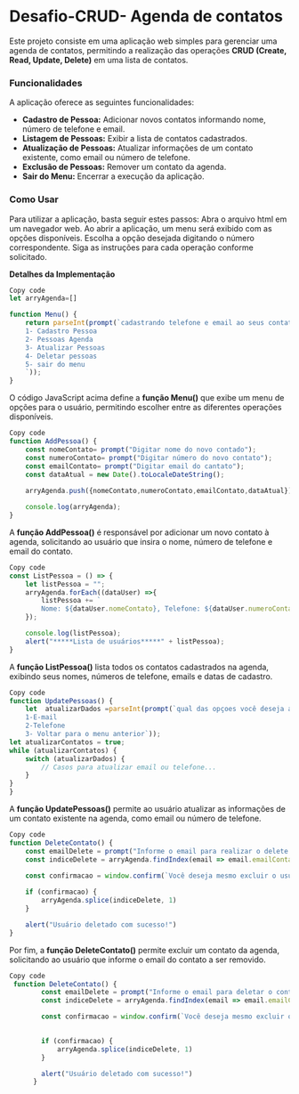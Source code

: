 # Desafio-CRUD- Agenda de contatos


Este projeto consiste em uma aplicação web simples para gerenciar uma agenda de contatos, permitindo a realização das operações 
  **CRUD (Create, Read, Update, Delete)** em uma lista de contatos.

### Funcionalidades
A aplicação oferece as seguintes funcionalidades:


* **Cadastro de Pessoa:**
Adicionar novos contatos informando nome, número de telefone e email.
*  **Listagem de Pessoas:** 
Exibir a lista de contatos cadastrados.
*  **Atualização de Pessoas:**
Atualizar informações de um contato existente, como email ou número de telefone.
*  **Exclusão de Pessoas:**
Remover um contato da agenda.
*  **Sair do Menu:**
Encerrar a execução da aplicação.

 ### **Como Usar**
Para utilizar a aplicação, basta seguir estes passos:
Abra o arquivo html em um navegador web.
Ao abrir a aplicação, um menu será exibido com as opções disponíveis.
Escolha a opção desejada digitando o número correspondente.
Siga as instruções para cada operação conforme solicitado.

**Detalhes da Implementação**
~~~js
Copy code
let arryAgenda=[]
~~~
~~~js
function Menu() {
    return parseInt(prompt(`cadastrando telefone e email ao seus contatos
    1- Cadastro Pessoa
    2- Pessoas Agenda
    3- Atualizar Pessoas
    4- Deletar pessoas
    5- sair do menu
    `));
}
~~~
O código JavaScript acima define a **função Menu()** que exibe um menu de opções para o usuário, permitindo escolher entre as diferentes operações disponíveis.

~~~js
Copy code
function AddPessoa() {
    const nomeContato= prompt("Digitar nome do novo contado");
    const numeroContato= prompt("Digitar número do novo contato");
    const emailContato= prompt("Digitar email do cantato");
    const dataAtual = new Date().toLocaleDateString();
    
    arryAgenda.push({nomeContato,numeroContato,emailContato,dataAtual});

    console.log(arryAgenda);
}
~~~
A **função AddPessoa()** é responsável por adicionar um novo contato à agenda, solicitando ao usuário que insira o nome, número de telefone e email do contato.

~~~js
Copy code
const ListPessoa = () => {
    let listPessoa = "";
    arryAgenda.forEach((dataUser) =>{
        listPessoa += `
        Nome: ${dataUser.nomeContato}, Telefone: ${dataUser.numeroContato}, Email: ${dataUser.emailContato}, Data: ${dataUser.dataAtual}`;
    });

    console.log(listPessoa);
    alert("*****Lista de usuários*****" + listPessoa);
}
~~~
A **função ListPessoa()**  lista todos os contatos cadastrados na agenda, exibindo seus nomes, números de telefone, emails e datas de cadastro.

~~~js 
Copy code
function UpdatePessoas() {
    let  atualizarDados =parseInt(prompt(`qual das opçoes você deseja atualizar
    1-E-mail
    2-Telefone
    3- Voltar para o menu anterior`));
let atualizarContatos = true;
while (atualizarContatos) {
    switch (atualizarDados) {
        // Casos para atualizar email ou telefone...
    }
} 
}
~~~
A **função UpdatePessoas()** permite ao usuário atualizar as informações de um contato existente na agenda, como email ou número de telefone.

~~~js
Copy code
function DeleteContato() {
    const emailDelete = prompt("Informe o email para realizar o delete!")
    const indiceDelete = arryAgenda.findIndex(email => email.emailContato === emailDelete)

    const confirmacao = window.confirm(`Você deseja mesmo excluir o usuário ${emailDelete}`)
    
    if (confirmacao) {
        arryAgenda.splice(indiceDelete, 1)
    }

    alert("Usuário deletado com sucesso!")
}
~~~
Por fim, a **função DeleteContato()** permite excluir um contato da agenda, solicitando ao usuário que informe o email do contato a ser removido.
~~~js
Copy code
 function DeleteContato() {
        const emailDelete = prompt("Informe o email para deletar o contato!")
        const indiceDelete = arryAgenda.findIndex(email => email.emailContato === emailDelete)

        const confirmacao = window.confirm(`Você deseja mesmo excluir o contato ${emailDelete}`)
        

        if (confirmacao) {
            arryAgenda.splice(indiceDelete, 1)
        }

        alert("Usuário deletado com sucesso!")
      }
~~~
